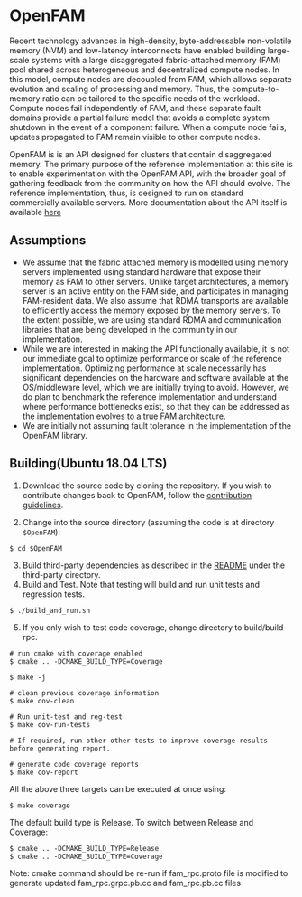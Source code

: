# OpenFAM
Recent technology advances in high-density, byte-addressable non-volatile memory (NVM) and low-latency interconnects have enabled building large-scale systems with a large disaggregated fabric-attached memory (FAM) pool shared across heterogeneous and decentralized compute nodes. In this model, compute nodes are decoupled from FAM, which allows separate evolution and scaling of processing and memory. Thus, the compute-to-memory ratio can be tailored to the specific needs of the workload. Compute nodes fail independently of FAM, and these separate fault domains provide a partial failure model that avoids a complete system shutdown in the event of a component failure. When a compute node fails, updates propagated to FAM remain visible to other compute nodes.

OpenFAM is is an API designed for clusters that contain disaggregated memory. The primary purpose of the reference implementation at this site is to enable experimentation with the OpenFAM API, with the broader goal of gathering feedback from the community on how the API should evolve. The reference implementation, thus, is designed to run on standard commercially available servers. More documentation about the API itself is available [here](https://openfam.github.io/)

## Assumptions
* We assume that the fabric attached memory is modelled using memory servers implemented using standard hardware that expose their memory as FAM to other servers. Unlike target architectures, a memory server is an active entity on the FAM side, and participates in managing FAM-resident data. We also assume that RDMA transports are available to efficiently access the memory exposed by the memory servers. To the extent possible, we are using standard RDMA and communication libraries that are being developed in the community in our implementation.
* While we are interested in making the API functionally available, it is not our immediate goal to optimize performance or scale of the reference implementation. Optimizing performance at scale necessarily has significant dependencies on the hardware and software available at the OS/middleware level, which we are initially trying to avoid. However, we do plan to benchmark the reference implementation and understand where performance bottlenecks exist, so that they can be addressed as the implementation evolves to a true FAM architecture.
* We are initially not assuming fault tolerance in the implementation of the OpenFAM library.


## Building(Ubuntu 18.04 LTS)

1. Download the source code by cloning the repository. If you wish to contribute changes back to OpenFAM, follow the [contribution guidelines](https://github.com/OpenFAM/OpenFAM/blob/master/CONTRIBUTING.md).

2. Change into the source directory (assuming the code is at directory ```$OpenFAM```):

```
$ cd $OpenFAM
```

3. Build third-party dependencies as described in the [README](https://github.com/OpenFAM/OpenFAM/tree/master/third-party) under the third-party directory.
4. Build and Test. Note that testing will build and run unit tests and regression tests.
 
 ```
 $ ./build_and_run.sh
 ```

5. If you only wish to test code coverage, change directory to build/build-rpc.

```
# run cmake with coverage enabled
$ cmake .. -DCMAKE_BUILD_TYPE=Coverage

$ make -j

# clean previous coverage information
$ make cov-clean

# Run unit-test and reg-test
$ make cov-run-tests

# If required, run other other tests to improve coverage results before generating report.

# generate code coverage reports
$ make cov-report
```

All the above three targets can be executed at once using:

```
$ make coverage
```

The default build type is Release. To switch between Release and Coverage:

```
$ cmake .. -DCMAKE_BUILD_TYPE=Release  
$ cmake .. -DCMAKE_BUILD_TYPE=Coverage
```

Note: cmake command should be re-run if fam\_rpc.proto file is modified to generate updated fam\_rpc.grpc.pb.cc and fam_rpc.pb.cc files

